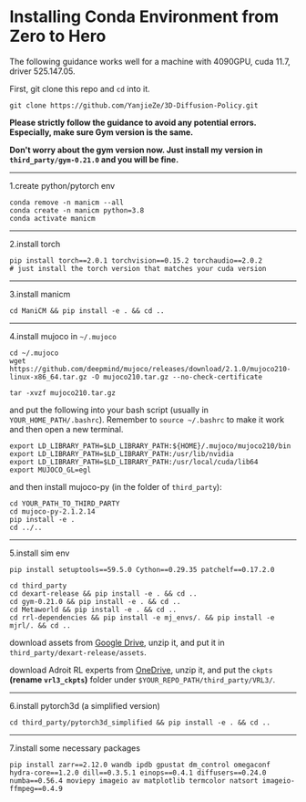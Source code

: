 # Installing Conda Environment from Zero to Hero

The following guidance works well for a machine with 4090GPU, cuda 11.7, driver 525.147.05.

First, git clone this repo and `cd` into it.

    git clone https://github.com/YanjieZe/3D-Diffusion-Policy.git


**Please strictly follow the guidance to avoid any potential errors. Especially, make sure Gym version is the same.**

**Don't worry about the gym version now. Just install my version in `third_party/gym-0.21.0` and you will be fine.**

---

1.create python/pytorch env

    conda remove -n manicm --all
    conda create -n manicm python=3.8
    conda activate manicm


---

2.install torch

    pip install torch==2.0.1 torchvision==0.15.2 torchaudio==2.0.2
    # just install the torch version that matches your cuda version

---

3.install manicm

    cd ManiCM && pip install -e . && cd ..


---

4.install mujoco in `~/.mujoco`

    cd ~/.mujoco
    wget https://github.com/deepmind/mujoco/releases/download/2.1.0/mujoco210-linux-x86_64.tar.gz -O mujoco210.tar.gz --no-check-certificate

    tar -xvzf mujoco210.tar.gz

and put the following into your bash script (usually in `YOUR_HOME_PATH/.bashrc`). Remember to `source ~/.bashrc` to make it work and then open a new terminal.

    export LD_LIBRARY_PATH=$LD_LIBRARY_PATH:${HOME}/.mujoco/mujoco210/bin
    export LD_LIBRARY_PATH=$LD_LIBRARY_PATH:/usr/lib/nvidia
    export LD_LIBRARY_PATH=$LD_LIBRARY_PATH:/usr/local/cuda/lib64
    export MUJOCO_GL=egl


and then install mujoco-py (in the folder of `third_party`):

    cd YOUR_PATH_TO_THIRD_PARTY
    cd mujoco-py-2.1.2.14
    pip install -e .
    cd ../..


----

5.install sim env

    pip install setuptools==59.5.0 Cython==0.29.35 patchelf==0.17.2.0

    cd third_party
    cd dexart-release && pip install -e . && cd ..
    cd gym-0.21.0 && pip install -e . && cd ..
    cd Metaworld && pip install -e . && cd ..
    cd rrl-dependencies && pip install -e mj_envs/. && pip install -e mjrl/. && cd ..

download assets from [Google Drive](https://drive.google.com/file/d/1DxRfB4087PeM3Aejd6cR-RQVgOKdNrL4/view?usp=sharing), unzip it, and put it in `third_party/dexart-release/assets`. 

download Adroit RL experts from [OneDrive](https://1drv.ms/u/s!Ag5QsBIFtRnTlFWqYWtS2wMMPKNX?e=dw8hsS), unzip it, and put the `ckpts` **(rename `vrl3_ckpts`)** folder under `$YOUR_REPO_PATH/third_party/VRL3/`.

---

6.install pytorch3d (a simplified version)

    cd third_party/pytorch3d_simplified && pip install -e . && cd ..


---

7.install some necessary packages

    pip install zarr==2.12.0 wandb ipdb gpustat dm_control omegaconf hydra-core==1.2.0 dill==0.3.5.1 einops==0.4.1 diffusers==0.24.0 numba==0.56.4 moviepy imageio av matplotlib termcolor natsort imageio-ffmpeg==0.4.9


